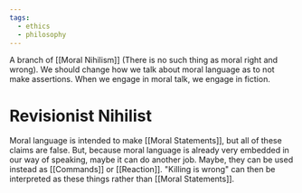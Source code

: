 ```yaml
---
tags:
  - ethics
  - philosophy
---
```

A branch of [[Moral Nihilism]] (There is no such thing as moral right and wrong).
We should change how we talk about moral language as to not make assertions.
When we engage in moral talk, we engage in fiction.
# Revisionist Nihilist
Moral language is intended to make [[Moral Statements]],
but all of these claims are false.
But, because moral language is already very embedded in our way of speaking, maybe it can do another job.
Maybe, they can be used instead as [[Commands]] or [[Reaction]].
"Killing is wrong" can then be interpreted as these things rather than [[Moral Statements]].